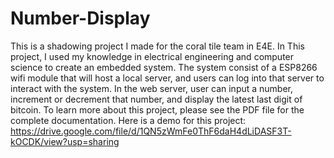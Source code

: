# Number-Display
This is a shadowing project I made for the coral tile team in E4E. In This project, I used my knowledge in electrical engineering and computer science to create an embedded system. The system consist of a ESP8266 wifi module that will host a local server, and users can log into that server to interact with the system. In the web server, user can input a number, increment or decrement that number, and display the latest last digit of bitcoin. To learn more about this project, please see the PDF file for the complete documentation.
Here is a demo for this project: https://drive.google.com/file/d/1QN5zWmFe0ThF6daH4dLiDASF3T-kOCDK/view?usp=sharing
